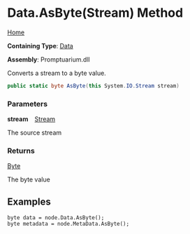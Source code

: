 # Data\.AsByte\(Stream\) Method

[Home](../../../README.md)

**Containing Type**: [Data](../README.md)

**Assembly**: Promptuarium\.dll

  
Converts a stream to a byte value\.

```csharp
public static byte AsByte(this System.IO.Stream stream)
```

### Parameters

**stream** &ensp; [Stream](https://docs.microsoft.com/en-us/dotnet/api/system.io.stream)

The source stream

### Returns

[Byte](https://docs.microsoft.com/en-us/dotnet/api/system.byte)

The byte value

## Examples

```
byte data = node.Data.AsByte();
byte metadata = node.MetaData.AsByte();
```

